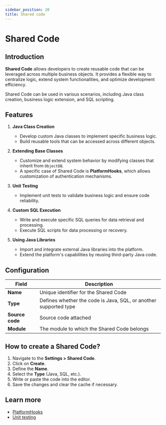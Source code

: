 ```yaml
---
sidebar_position: 20
title: Shared code
---
```


# Shared Code

## Introduction

**Shared Code** allows developers to create reusable code that can be leveraged across multiple business objects. It provides a flexible way to centralize logic, extend system functionalities, and optimize development efficiency.

Shared Code can be used in various scenarios, including Java class creation, business logic extension, and SQL scripting.

## Features

1. **Java Class Creation**  
   - Develop custom Java classes to implement specific business logic.  
   - Build reusable tools that can be accessed across different objects.  

2. **Extending Base Classes**  
   - Customize and extend system behavior by modifying classes that inherit from `ObjectDB`.  
   - A specific case of Shared Code is **PlatformHooks**, which allows customization of authentication mechanisms.  

3. **Unit Testing**  
   - Implement unit tests to validate business logic and ensure code reliability.  

4. **Custom SQL Execution**  
   - Write and execute specific SQL queries for data retrieval and processing.  
   - Execute SQL scripts for data processing or recovery.  
  
5. **Using Java Libraries**  
   - Import and integrate external Java libraries into the platform.  
   - Extend the platform's capabilities by reusing third-party Java code.  
  
## Configuration

| Field | Description |
| ----- | ----------- |
| **Name** | Unique identifier for the Shared Code |
| **Type** | Defines whether the code is Java, SQL, or another supported type |
| **Source code** | Source code attached |
| **Module** | The module to which the Shared Code belongs |

## How to create a Shared Code?

1. Navigate to the **Settings > Shared Code**.  
2. Click on **Create**.  
3. Define the **Name**.  
4. Select the **Type** (Java, SQL, etc.).  
5. Write or paste the code into the editor.  
6. Save the changes and clear the cache if necessary.  

## Learn more

- [PlatformHooks](/docs/documentation/core/platform-hooks)  
- [Unit testing](/docs/documentation/core/unit-testing)    

